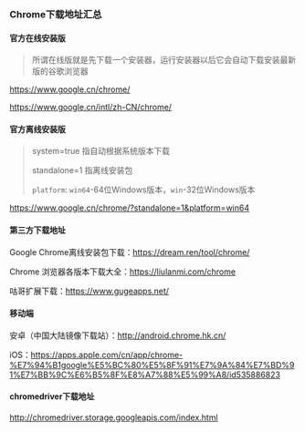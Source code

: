 ### Chrome下载地址汇总

#### 官方在线安装版

> 所谓在线版就是先下载一个安装器，运行安装器以后它会自动下载安装最新版的谷歌浏览器

https://www.google.cn/chrome/

https://www.google.cn/intl/zh-CN/chrome/

#### 官方离线安装版

> system=true 指自动根据系统版本下载
>
> standalone=1 指离线安装包
>
> `platform`: `win64`-64位Windows版本，`win`-32位Windows版本

https://www.google.cn/chrome/?standalone=1&platform=win64

#### 第三方下载地址

Google Chrome离线安装包下载：https://dream.ren/tool/chrome/

Chrome 浏览器各版本下载大全：https://liulanmi.com/chrome

咕哥扩展下载：https://www.gugeapps.net/

#### 移动端

安卓（中国大陆镜像下载站）：http://android.chrome.hk.cn/

iOS：https://apps.apple.com/cn/app/chrome-%E7%94%B1google%E5%BC%80%E5%8F%91%E7%9A%84%E7%BD%91%E7%BB%9C%E6%B5%8F%E8%A7%88%E5%99%A8/id535886823

#### chromedriver下载地址

http://chromedriver.storage.googleapis.com/index.html

